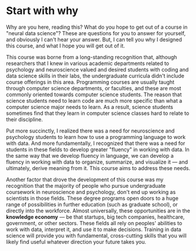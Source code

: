 # Start with why

Why are you here, reading this? What do you hope to get out of a course in "neural data science"? These are questions for you to answer for yourself, and obviously I can't hear your answer. But, I can tell you why I designed this course, and what I hope you will get out of it.

This course was borne from a long-standing recognition that, although researchers that I knew in various academic departments related to psychology and neuroscience valued and desired students with coding and data science skills in their labs, the undergraduate curricula didn't include course offerings in this area. Programming courses are usually taught through computer science departments, or faculties, and these are most commonly oriented towards computer science students. The reason that science students need to learn code are much more specific than what a computer science major needs to learn. As a result, science students sometimes find that they learn in computer science classes hard to relate to their discipline.

Put more succinctly, I realized there was a need for neuroscience and psychology students to learn how to use a programming language to work with data. And more fundamentally, I recognized that there was a need for students in these fields to develop greater "fluency" in working with data. In the same way that we develop fluency in language, we can develop a fluency in working with data to organize, summarize, and visualize it — and ultimately, derive meaning from it. This course aims to address these needs.

Another factor that drove the development of this course was my recognition that the majority of people who pursue undergraduate coursework in neuroscience and psychology, don't end up working as scientists in those fields. These degree programs open doors to a huge range of possibilities in further education (such as graduate school), or directly into the workforce. Almost universally, these opportunities are in the **knowledge economy** — be that startups, big tech companies, healthcare, government, or other sectors. These fields all rely on peoples' abilities to work with data, interpret it, and use it to make decisions. Training in data science will provide you with fundamental, cross-cutting skills that you will likely find useful whatever direction your future takes you. 
